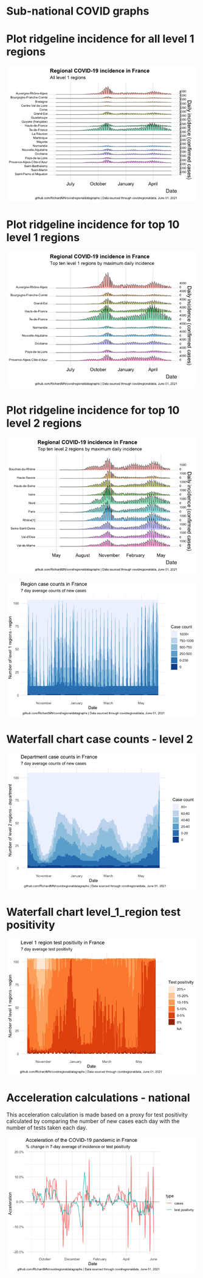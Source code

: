 Sub-national COVID graphs
================

# Plot ridgeline incidence for all level 1 regions

![](Report%20France_files/figure-gfm/ridgeline-all-level-1-graphs-1.png)<!-- -->

# Plot ridgeline incidence for top 10 level 1 regions

![](Report%20France_files/figure-gfm/ridgeline-top-ten-level-1-graphs-1.png)<!-- -->

# Plot ridgeline incidence for top 10 level 2 regions

![](Report%20France_files/figure-gfm/ridgeline-top-ten-level-2-graphs-1.png)<!-- -->

![](Report%20France_files/figure-gfm/waterfall-case-count-level-1-1.png)<!-- -->

# Waterfall chart case counts - level 2

![](Report%20France_files/figure-gfm/waterfall-case-count-level-2-graph-1.png)<!-- -->

# Waterfall chart level\_1\_region test positivity

![](Report%20France_files/figure-gfm/waterfall-positivity-level-1-graph-1.png)<!-- -->

# Acceleration calculations - national

This acceleration calculation is made based on a proxy for test
positivity calculated by comparing the number of new cases each day with
the number of tests taken each day.

![](Report%20France_files/figure-gfm/acceleration-national-graphs-1.png)<!-- -->
